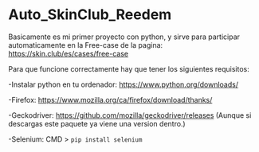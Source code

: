 # Auto_SkinClub_Reedem

Basicamente es mi primer proyecto con python, y sirve para participar automaticamente en la Free-case de la pagina: https://skin.club/es/cases/free-case

Para que funcione correctamente hay que tener los siguientes requisitos:

-Instalar python en tu ordenador: https://www.python.org/downloads/

-Firefox: https://www.mozilla.org/ca/firefox/download/thanks/

-Geckodriver: https://github.com/mozilla/geckodriver/releases  (Aunque si descargas este paquete ya viene una version dentro.)

-Selenium: CMD > ``pip install selenium``
